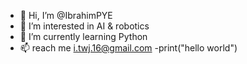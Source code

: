 - 👋 Hi, I’m @IbrahimPYE
- 👀 I’m interested in AI & robotics
- 🌱 I’m currently learning Python
- 📫 reach me i.twj.16@gmail.com
-print("hello world")
